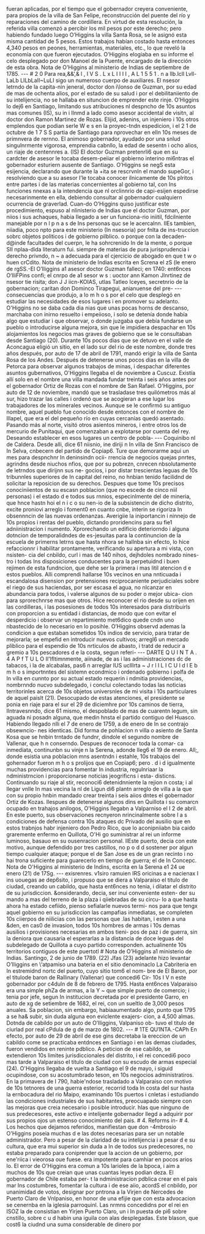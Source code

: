 fueran aplicadas, por el tiempo que el gobernador creyera conveniente, para propios de la villa de San Felipe, reconstrucción del puente del río y reparaciones del camino de cordillera. En virtud de esta resolución, la referida villa comenzó a percibir los mil pesos por este derecho; pero habiendo fundado luego O’Higgins la villa Santa Rosa, se le asignó esta misma cantidad de 5 pesos. Estos trabajos habían costado hasta entonces 4,340 pesos en peones, herramientas, materiales, etc., lo que reveló la economía con que fueron ejecutados. O’Higgins elogiaba en su informe el celo desplegado por don Manoel de la Puente, encargado de la dirección de esta obra. Nota de O’Higgins al ministerio de Indias de septiembre de 1785. --- # 2 0 Para rea,&#x26;&#x26;‘,&#x26; l , I V S . L x L I I I I , A L 1 5 5 1 . n a llb.lcll Lvll- LaLb LILbLaII~LuLI sigo un numeroso cuerpo de auxiliares. El nsesor letrndo de la capita-nin jeneral, doctor don i\lonso de Guzman, por su edad de mas de ochenta alios, por el estado de su salud i por el debilitaniiento de su intelijencia, no se hallaba en situncion de emprender este rinje. O’Higgins lo dej6 en Santiago, limitando sus atribuciones nl despncho de 10s asuntos mas comunes (IS), su in i llnmd a lado como asesor accidental de visitn, al doctor don Ramon Martinez de Rozas. Elijid, adenins, un injeniero i 10s otros emplendos que podian serle W e s en la proyec-tndn espedicion, i el 2 1 de octubre de 1 7 S S partia de Santiago para nprovechar en elln 10s meses de primnvera de rernno. El animoso gobernador, ayudado por una snlud singulnrmente vigorosa, emprendia cabnllo, la edad de sesentn i ocho alios, un riaje de centennres a. (IS) El doctor Guzman pretenrli6 que en su cardcter de asesor le tocaba desem-peiiar el gobierno interino mi6ntras el gobernador esturiern ausente de Santiago. O’Higgins se negS esta esijencia, declarando que durante la \+ita se rescrvnln el mando supeGor, i resolviendo que a su asesor I’le tocaba conocer ilnicamente de 10s plritos entre partes i de las materias concernientes al gobierno tal, con Ins funciones nnexas a la intendencia que nl orclinnrio de capi-esijen espedirse necesarinmente en ella, debiendo consultar al gobernador cualquiern ocurrencia de graverlad. Cuan-do O’Higgins quiso justificar este procedimiento, espuso al nlinisterio de Indias que el doctor Guzman, por niios i sus achaques, habia Ilegado a ser un funciona-rio iniitil, fdcilniente manejable por n l p n a s de Ins personas quc se le acercalnn. IlEs tambien, niiadia, poco npto para este ministerio (In nsesoria) por fnlta de ins-truccion sobrc objetos politicos i de gobierno pilblico. o porque con la decaden-d@inde facultades del cuerpn, le ha sohrcrenido In de la mente, o porque SII nplaa-dida literaturn fui. siempre de materias de pura jurisprudencia i derecho privndo, n ~ a adecuada para el cjercicio de abogado en que t w o huen crCdito. Nota de ministerio de Indias escrita en Screna el zS (le enero de rgSS.-El O’IIiggins a1 asesor doctor Guzman falleci; en 1740: ent6nces O‘IIiFPins confi; el cnrpo de a1 sesor w s : uoctor ann Kamon Jlnrtinez de nsesor tie risita; don J J iicn-KOIAS, utlas Tatleo Iceyes, secretnrio de la gobernacion; caritan don Dominco Tirapegui, anianuense del pre- --- consecuencias que produjo, a lo m h o s por el celo que desplegó en estudiar las necesidades de esos lugares i en promover su adelanto. O'Higgins no se daba cada dia nias que unas pocas horns de descanso, marchaba con inirno resuelto i empeiioso, i solo se detenía donde había algo que estudiar i que observar, o donde juzgaba que debía fundarse un pueblo o introducirse alguna mejora, sin que le impidiera despachar en 10s alojamientos los negocios mas graves de gobierno que se le consultaban desde Santiago (20). Durante 10s pocos dias que se detuvo en el valle de Aconcagua eligió un sitio, en el lado sur del rio de este nombre, donde tres años después, por auto de 17 de abril de 1791, mandó erigir la villa de Santa Rosa de los Andes. Después de detenerse unos pocos días en la villa de Petorca para observar algunos trabajos de minas, i despachar diferentes asuntos gubernativos, O'Higgins llegaba el de noviembre a Cuscuz. Existía allí solo en el nombre una villa mandada fundar treinta i seis años antes por el gobernador Ortiz de Rozas con el nombre de San Rafael. O'Higgins, por auto de 12 de noviembre, mandó que se trasladase tres quilómetros más al sur, hizo trazar las calles i ordenó que se acogieran a ese lugar los trabajadores de los minerales vecinos. Aunque se le confirmó su antiguo nombre, aquel pueblo fue conocido desde entonces con el nombre de Illapel, que era el del pequeño río en cuyas cercanías quedó asentado. Pasando más al norte, visitó otros asientos mineros, i entre otros los de mercurio de Punitaqui, que comenzaban a explotarse por cuenta del rey. Deseando establecer en esos lugares un centro de pobla- --- Coquinibo nl de Caldera. Desde alli, dice 61 niisnio, ine diriji n In villa de Snn Francisco de In Selva, cnbecern del partido de Copiap6. Ture que demorarme aqui un mes para despnchnr In deninsindn ocii- rrencia de negocios quejas pnrtes, agrindns desde niuchos nfios, que por su pobrezn, cnrecen nbsolutamente de letrndos que dirijnn sus ne- gocios, i por distar trescientas leguas de 10s tribunnles superiores de In capital del reino, no hnbian tenido facilidnd de solicitar la reposicion de su derechos. Despues que tome 10s precisos conociniientos de su escasn poblacion (que no escede de cinco niil personas) i el estado d e todos sus rnnios, especinlmente del de mineria, que hnce hastn hoi el n i c o su nen-io de la subsistencin de dicho distrito, excite proniovi arreglo i foment0 en cuanto cnbe, interin se rigoriza In obsennncin de las nuevas ordenanzas. Averigiie la iniportancin i ninnejo de 10s propios i rentas del pueblo, dictando proridencins para su fie1 adniinistracion i numento. Xprorechando un edificio deteriorndo i alguna dotncion de temporalidndes de es-jesuitas para la continuncion de la escuela de primerns letrns que hasta nhora se hallnba sin efecto, lo hice refaccionnr i habilitar prontamente, verificando su apertura a mi vista, con nsisten- cia del cnbildo, curl i mas de 140 nihos, dejhdoles nombrado nines- tro i todas Ins disposiciones conducentes para la perpetuidnd i buen rejimen de esta fundncion, que dehe ser la primera i mas litil atencion d e estos pueblos. Alli comprendi hallarse 10s vecinos en una nnticuada i escandalosa disension por pretensiones reciprocaniente perjudiciales sobre el riego de sus haciendas, por ser escasa el agua, no nlcanzar en abundancia para todos, i valerse algunos de su poder o mejor ubica- cion para sprorechnrse mas que otros. Hice reconocer el rio desde su orijen en las cordilleras, i las posesiones de todos 10s interesados para distribuirls con proporcion a su entidad i distancias, de modo que con evitar el desperdicio i observar un repartimiento met6dico quede cndn uno nbastecido de lo necesario en lo posihle. O’Higgins observd ademas la condicion a que estaban sometidos 10s indios de servicio, para tratar de mejorarla; se empefid en introducir nuevos cultivos; arregl6 un mercado pliblico para el espendio de 10s nrticulos de abasto, i tratd de reducir a gremio a 10s pescadores d e la costa, segun referi- --- DARTE Q U I N T A . 4 A P f T U L O Il'lfltimnmente, aiinade, de as i las administraciones dc de tabacos, i la de alcabalas, pas6 n arreglar IUS uclllrta ~ J r l l L I C U l d l E b m h o s importnntes del sistemn econdmico i ordenado gobierno i polfa de In villa en cunnto por su actual estado requerin i ndmitia providencias, nombrnndo nucvo subdelegado, i conclui colectando todas las noticias territorinles acerca de 10s objetos universnles de mi visita i 10s particulares de aquel paislt (21). Desocupado de estas atenciones, el presidente se ponia en riaje para el sur el 29 de diciemhre por 10s caminos de tierra, Ilntravesnndo, dice 61 mismo, el despoblado de mas de cuarentn legum, sin aguada ni posadn alguna, que medin hnsta el partido contiguo del Huasco. Habiendo llegado nlli el 7 de enero de 1759, a de enero de In se contrajo obsewncio- nes identicas. Did forma de pohlacion n villa o asiento de Santa Kosa que se hnbin trntado de fundnr, dindole el segundo nombre de Vallenar, que h n conserndo. Despues de reconocer toda la comar- ca inmediata, continunbn su vinje n la Serena, adonde lIeg6 el 19 de enero. All;, donde esistia una poblacion mns asentndn i estahle, 10s trabajos del gohernador fueron m h o s prolijos que en Copiap6; pero . d i d igualmente muchas providencias para fomentar In industria, regulnriaar la ndministrncion i proporcionarse noticias jeogrificns i esta- disticns. Continuando su riaje al stir, reconoci6 detenidnniente la rejion n costa; i al llegar vnlle In mas vecina la nl de Ligun di6 plantn arreglo de villa a la que con su propio hnbin mandado crear treinta i seis aiios dntes el gobernador Ortiz de Kozas. Ilespues de detenerse algunos dins en Quillota i su comarcn ocupado en trahajos anilogos, O'Higgins llegabn a Valparniso el I 2 de abril. En este puerto, sus observaciones recnyeron nrincinalmente sobre l a s condiciones de defensa contra 10s ataques dc Privado del ausilio que en estos trabnjos habr injeniero don Pedro Rico, que lo aconipniiabn bia caido graremente enfermo en Quillota, O'Hi go suministrar al rei un informe luminoso, basauo en su ousenracion personal. llEste puerto, decia con este motivo, aunque defendido por tres castillos, no p o d d sostener por algun tiempo cualquier ataque; porque el de San Jose es de un gran recinto i no hai trona suficiente para guarecerlo en tiempo de guerra; el de In Concepc. Nota de O'Higgins al ministerio de Indins, escrita en la Serena e1 24 ue enero (21) de 17Sg. --- exisrenres. v1siro ramuien IRS oricinas a e nacienax I ins uouegas ae dep6sito, i propuso que se diera a Valparaiso el titulo de ciudad, creando un cabildo, que hasta ent6nces no tenia, i dilatar el distrito de su jurisdiccion. &#x26;onsiderando, decia, ser inui conveniente esten- der su mando a mas del terreno de la plaza i qiiebradas de su circu- lo a que hasta ahora ha estado cefiido, pienso sefialarle nuevos termi- nos para que tengx aquel gobierno en su jurisdiccion las campafias inmediatas, se completen 10s ciierpos de niilicias con las personas que .las habitan, i esten a una &#x26;den, en cas0 de invasion, todos 10s hombres de armas i 10s demas ausilios i provisiones necesarias en ambos tieni- pos de paz i de guerra, sin la deniora que causaria el esperarlas a la distancia de doce leguas del subdelegado de Quillota a cuyo partido corresponden. actualinente 10s territorios contiguos de este puertotl # Nota de O’Higgins a1 ministerio de Indias. Santingo, 2 de junio de 1789. (22) Jfas (23) adelante hizo levantar O’IIiggins en \‘atpamiso una bateria en el sitio denominaclo La Cabriteria en In estremidnd nortc del puerto, cuyo sitio tom6 el nom- bre de El Baron, por el titulode baron de Rallinary (Vallenar) que concedi6 Cir- 10s I V n este gobernador por c4duln de 8 de febrero de 1795. Hasta ent6nces Valparaiso era una simple phZa de armas, a la Y ~ que simple puerto de comercio; i tenia por jefe, segun In institucion decretada por el presidente Garro, en auto de xg de setiembre de 1682, el rei, con un sueltlo de 3,000 pesos anuales. Sa poblacion, sin embargo, habiaaumentado algo, punto que 1795 a se ha&#x26; subir, sin duda alguna eon eviclente exajers- cion, a 4,500 almas. Dotnda de cabildo por un auto de O’IIiggins, Valpaniso ob- tuvo el titulo de ciurlad por real cPdula de g de marzo de 1802. --- # 1TE QU1NTA.-CAPh En efecto, por auto de 29 de abril de ese gins decretaba la ereccion de un cabildo come se practicaba entdnces en Santiago i en las demas ciudades, fueron vendidos en reninte pdblico. A peticion de ese cabildo, se extendieron 10s limites jurisdiccionales del distrito, i el rei concedi6 poco mas tarde a Valparaiso el titulo de ciudad con su escudo de armas especial (24). O'Higgins llegaba de vuelta a Santiago el 9 de mayo, i siguid ocupindose, con su acostumbrado teson, en 10s negocios administratiros. En la primavera de I 790, habie'ndose trasladado a Valparaiso con motivo de 10s tetnores de una guerra esterior, recorrid toda In costa del sur hasta la ernbocadura del rio Maipo, examinando 10s puertos i cnletas i estudiando las condiciones industriales de sus habitantes, preocuapado siempre con Ias mejoras que creia necesario i posible introducir. hlas que ninguno de sus predecesores, este activo e intelijente gobernador llegd a adquirir por sus propios ojos un estenso conocimiento del pais. # 4. Reforms in- # 4. Los hechos que dejamos referidos, manifiestan que don -4mbrosio O'Higgins poseia muchas d e las dotes necesarias para ser un notable administrador. Pero a pesar de la claridad de su intelijencia i a pesar d e su cultura, que era mui superior sin duda a In de todos sus predecesores, no estaba preparado para coniprender que la accion de un gobierno, por ene'riica i vieorosa oue fuese. era impotente para camhiar en pocos arios lo. El error de O'Higgins era comun a 10s larioles de la bpoca, i aim a muchos de 10s que creian que unas cuantas leyes podian deza. El gobernador de Chile estaba per- t la ndministracion pdblica crear en el pais mar Ins costumbres, fomentar la cultura i de ese aiio, acordS el cnbildo, por unanimidad de votos, designar por pntrona a la Virjen de Nercedes de Puerto Claro de Vnlpaniso, en honor de una efijie que con esta advocacion se cenernba en la iglesia parroquinl. Las nrmns concedidns por el rei en ISOZ la de consistian en Yirjen Puerto Claro, un i In puesta de pi6 sobre cnstillo, sobre c u d habin una iguila con alas desplegadas. Este blason, que cost6 la ciudnd una suma considerable de dinero por